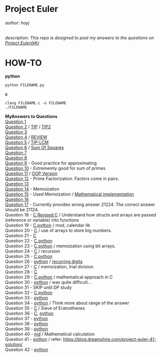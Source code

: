 # Project Euler
###### author: hoyj
###### description: This repo is designed to post my answers to the questions on [Project Euler@Kr](http://euler.synap.co.kr)

# HOW-TO
**python**
```shell
python FILENAME.py
```
  
**c**
```shell
clang FILENAME.c -o FILENAME
./FILENAME
```

**MyAnswers to Questions**  
[Question 1](./1.py)   
[Question 2](./2.py) / [TIP](./2_tip.md) / [TIP2](./2_tip2.md)  
[Question 3](./3.py)  
[Question 4](./4.py) / [REVIEW](./4_Answer2.py)  
[Question 5](./5.py) / [TIP-LCM](./5_LCM.md)  
[Question 6](./6.py) / [Sum Of Squares](./6_Squares.md)  
[Question 7](./7.py)  
[Question 8](./8.py)  
[Question 9](./9.py) - Good practice for approximating  
[Question 10](./10.py) - Extrememly good for sum of primes  
[Question 11](./11.py) / [OOP Version](./11_revised.py)  
[Question 12](./12.py) - Prime Factorization. Factors come in pairs.  
[Question 13](./13.py)  
[Question 14](./14.py) - Memoization  
[Question 15](./15.py) - Used Memoization / [Mathematical implementation](./15_math.py)  
[Question 16](./16.py)  
[Question 17](./17.py) - Currently provides wrong answer 21224. The correct answer should be 21124.  
Question 18 - [C](./18.c),[Revised C](./18_revised.c) / Understand how structs and arrays are passed (reference or variable) into functions  
Question 19 - [C](./19.c),[python](./19.py) / mod, calendar lib  
Question 20 - [C](./20.c) / use of arrays to store big numbers.  
Question 21 - [C](./21.c)  
Question 22 - [C](./22.c),[python](./22.py)  
Question 23 - [C](./23.c),[python](./23.py) / memoization using bit arrays.  
Question 24 - [C](./24.c) / recursion  
Question 25 - [C](./25.c),[python](./25.py)  
Question 26 - [python](./26.py) / [recurring digits](./26_read.md)  
Question 27 - [C](./27.c) / memoization, trial division  
Question 28 - [C](./28.c)  
Question 29 - [C](./29.c),[python](./29.py) / mathematical approach in C  
Question 30 - [python](./30.c) / was quite difficult...  
Question 31 - SKIP until DP study  
Question 32 - [C](./32.c),[python](./32.py)  
Question 33 - [python](./33.py)  
Question 34 - [python](./34.py) / Think more about range of the answer  
Question 35 - [C](./35.c) / Sieve of Eratosthenes  
Question 36 - [C](./36.c), [python](./36.py)  
Question 37 - [python](./37.py)  
Question 38 - [python](./38.py)  
Question 39 - [python](./39.py)  
Question 40 - [md](./40.md) / Mathematical calculation  
Question 41 - [python](./41.py) / refer: https://blog.dreamshire.com/project-euler-41-solution/  
Question 42 - [python](./42.py)  



